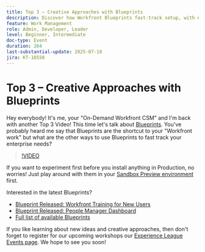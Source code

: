 ```yaml
---
title: Top 3 – Creative Approaches with Blueprints
description: Discover how Workfront Blueprints fast-track setup, with new templates, dashboards & sandbox testing tips.
feature: Work Management
role: Admin, Developer, Leader
level: Beginner, Intermediate
doc-type: Event
duration: 264
last-substantial-update: 2025-07-18
jira: KT-18550
---
```


# Top 3 – Creative Approaches with Blueprints

Hey everybody! It's me, your "On-Demand Workfront CSM" and I'm back with another Top 3 Video!  This time let's talk about [Blueprints](https://experienceleague.adobe.com/en/docs/workfront/using/administration-and-setup/blueprints/blueprints-overview). You've probably heard me say that Blueprints are the shortcut to your "Workfront work" but what are the other ways to use Blueprints to fast track your enterprise needs?

>[!VIDEO](https://video.tv.adobe.com/v/3465271/?learn=on&enablevpops)

If you want to experiment first before you install anything in Production, no worries!  Just play around with them in your [Sandbox Preview environment](https://experienceleague.adobe.com/en/docs/workfront/using/administration-and-setup/set-up-wf/testing-environments/wf-preview-sandbox-environment) first.

Interested in the latest Blueprints?  

* [Blueprint Released: Workfront Training for New Users](https://experienceleaguecommunities.adobe.com/t5/workfront-blogs/blueprint-released-workfront-training-for-new-users/ba-p/739734)
* [Blueprint Released: People Manager Dashboard](https://experienceleaguecommunities.adobe.com/t5/workfront-discussions/blueprint-released-people-manager-dashboard/m-p/687545#M3247)
* [Full list of available Blueprints](https://experienceleague.adobe.com/en/docs/workfront/using/administration-and-setup/blueprints/list-of-available-blueprints)

If you like learning about new ideas and creative approaches, then don't forget to register for our upcoming workshops our [Experience League Events page](https://experienceleague.adobe.com/en/events?filters=Workfront). We hope to see you soon! 
